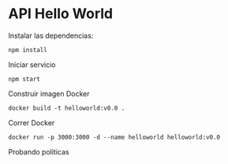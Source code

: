# API Hello World

Instalar las dependencias:
```
npm install 
```

Iniciar servicio
```
npm start 
```


Construir imagen Docker
```
docker build -t helloworld:v0.0 . 
```


Correr Docker
``` 
docker run -p 3000:3000 -d --name helloworld helloworld:v0.0
```

Probando politicas